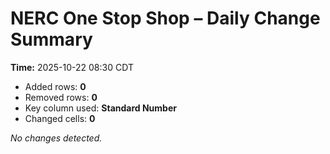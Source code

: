 # NERC One Stop Shop – Daily Change Summary
**Time:** 2025-10-22 08:30 CDT

- Added rows: **0**
- Removed rows: **0**
- Key column used: **Standard Number**
- Changed cells: **0**

_No changes detected._